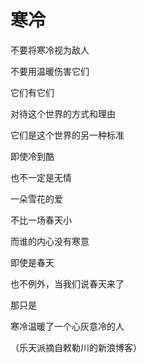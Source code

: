 # 寒冷

不要将寒冷视为敌人

不要用温暖伤害它们

它们有它们

对待这个世界的方式和理由

它们是这个世界的另一种标准

即使冷到酷

也不一定是无情

一朵雪花的爱

不比一场春天小

而谁的内心没有寒意

即使是春天

也不例外，当我们说春天来了

那只是

寒冷温暖了一个心灰意冷的人

（乐天派摘自敕勒川的新浪博客）